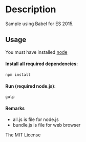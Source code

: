 # Description
Sample using Babel for ES 2015.

## Usage
You must have installed [node]( https://nodejs.org/ )

#### Install all required dependencies:
```shell
npm install
```
#### Run (required node.js):
```shell
gulp
```

#### Remarks
- all.js is file for node.js
- bundle.js is file for web browser

The MIT License
